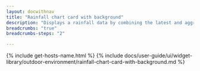 ```yaml
---
layout: docwithnav
title: "Rainfall chart card with background"
description: "Displays a rainfall data by combining the latest and aggregated values with the background image and optional simplified chart."
breadcrumbs: "true"
breadcrumbs-steps: "2"

---
```

{% include get-hosts-name.html %}
{% include docs/user-guide/ui/widget-library/outdoor-environment/rainfall-chart-card-with-background.md %}
